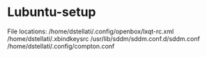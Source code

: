 # Lubuntu-setup
File locations:
/home/dstellati/.config/openbox/lxqt-rc.xml
/home/dstellati/.xbindkeysrc
/usr/lib/sddm/sddm.conf.d/sddm.conf
/home/dstellati/.config/compton.conf
